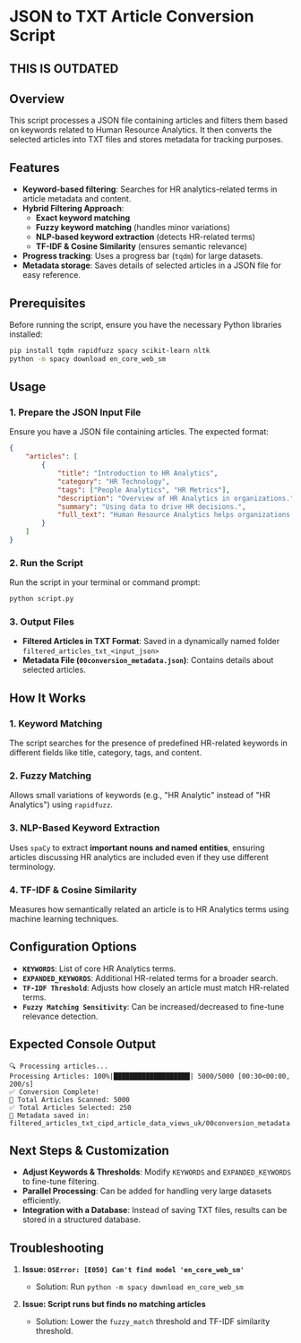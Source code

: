# JSON to TXT Article Conversion Script
## THIS IS OUTDATED
## Overview
This script processes a JSON file containing articles and filters them based on keywords related to Human Resource Analytics. It then converts the selected articles into TXT files and stores metadata for tracking purposes.

## Features
- **Keyword-based filtering**: Searches for HR analytics-related terms in article metadata and content.
- **Hybrid Filtering Approach**:
  - **Exact keyword matching**
  - **Fuzzy keyword matching** (handles minor variations)
  - **NLP-based keyword extraction** (detects HR-related terms)
  - **TF-IDF & Cosine Similarity** (ensures semantic relevance)
- **Progress tracking**: Uses a progress bar (`tqdm`) for large datasets.
- **Metadata storage**: Saves details of selected articles in a JSON file for easy reference.

## Prerequisites
Before running the script, ensure you have the necessary Python libraries installed:

```bash
pip install tqdm rapidfuzz spacy scikit-learn nltk
python -m spacy download en_core_web_sm
```

## Usage
### 1. **Prepare the JSON Input File**
Ensure you have a JSON file containing articles. The expected format:
```json
{
    "articles": [
        {
            "title": "Introduction to HR Analytics",
            "category": "HR Technology",
            "tags": ["People Analytics", "HR Metrics"],
            "description": "Overview of HR Analytics in organizations.",
            "summary": "Using data to drive HR decisions.",
            "full_text": "Human Resource Analytics helps organizations..."
        }
    ]
}
```

### 2. **Run the Script**
Run the script in your terminal or command prompt:
```bash
python script.py
```

### 3. **Output Files**
- **Filtered Articles in TXT Format**: Saved in a dynamically named folder `filtered_articles_txt_<input_json>`
- **Metadata File (`00conversion_metadata.json`)**: Contains details about selected articles.

## How It Works
### **1. Keyword Matching**
The script searches for the presence of predefined HR-related keywords in different fields like title, category, tags, and content.

### **2. Fuzzy Matching**
Allows small variations of keywords (e.g., "HR Analytic" instead of "HR Analytics") using `rapidfuzz`.

### **3. NLP-Based Keyword Extraction**
Uses `spaCy` to extract **important nouns and named entities**, ensuring articles discussing HR analytics are included even if they use different terminology.

### **4. TF-IDF & Cosine Similarity**
Measures how semantically related an article is to HR Analytics terms using machine learning techniques.

## Configuration Options
- **`KEYWORDS`**: List of core HR Analytics terms.
- **`EXPANDED_KEYWORDS`**: Additional HR-related terms for a broader search.
- **`TF-IDF Threshold`**: Adjusts how closely an article must match HR-related terms.
- **`Fuzzy Matching Sensitivity`**: Can be increased/decreased to fine-tune relevance detection.

## Expected Console Output
```
🔍 Processing articles...
Processing Articles: 100%|███████████████████| 5000/5000 [00:30<00:00, 200/s]
✅ Conversion Complete!
📄 Total Articles Scanned: 5000
✅ Total Articles Selected: 250
📝 Metadata saved in: filtered_articles_txt_cipd_article_data_views_uk/00conversion_metadata.json
```

## Next Steps & Customization
- **Adjust Keywords & Thresholds**: Modify `KEYWORDS` and `EXPANDED_KEYWORDS` to fine-tune filtering.
- **Parallel Processing**: Can be added for handling very large datasets efficiently.
- **Integration with a Database**: Instead of saving TXT files, results can be stored in a structured database.

## Troubleshooting
1. **Issue: `OSError: [E050] Can't find model 'en_core_web_sm'`**
   - Solution: Run `python -m spacy download en_core_web_sm`

2. **Issue: Script runs but finds no matching articles**
   - Solution: Lower the `fuzzy_match` threshold and TF-IDF similarity threshold.


